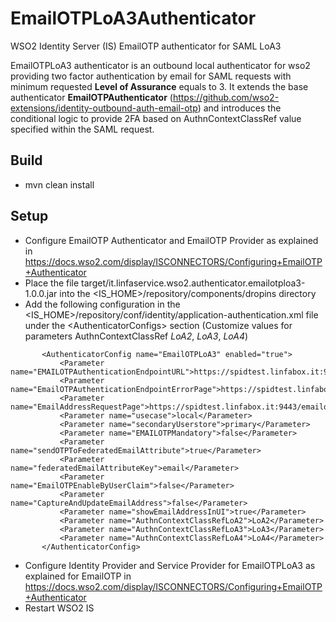 # EmailOTPLoA3Authenticator
WSO2 Identity Server (IS) EmailOTP authenticator for SAML LoA3

EmailOTPLoA3 authenticator is an outbound local authenticator for wso2 providing two factor authentication by email for SAML requests with minimum requested **Level of Assurance** equals to 3. It extends the base authenticator **EmailOTPAuthenticator** (https://github.com/wso2-extensions/identity-outbound-auth-email-otp) and introduces the conditional logic to provide 2FA based on AuthnContextClassRef value specified within the SAML request. 


## Build
- mvn clean install

## Setup
- Configure EmailOTP Authenticator and EmailOTP Provider as explained in https://docs.wso2.com/display/ISCONNECTORS/Configuring+EmailOTP+Authenticator
- Place the file target/it.linfaservice.wso2.authenticator.emailotploa3-1.0.0.jar into the <IS_HOME>/repository/components/dropins directory
- Add the following configuration in the &lt;IS_HOME&gt;/repository/conf/identity/application-authentication.xml file under the &lt;AuthenticatorConfigs&gt; section (Customize values for parameters AuthnContextClassRef *LoA2*, *LoA3*, *LoA4*)
 ```
		<AuthenticatorConfig name="EmailOTPLoA3" enabled="true">
			<Parameter name="EMAILOTPAuthenticationEndpointURL">https://spidtest.linfabox.it:9443/emailotpauthenticationendpoint/emailotp.jsp</Parameter>
			<Parameter name="EmailOTPAuthenticationEndpointErrorPage">https://spidtest.linfabox.it:9443/emailotpauthenticationendpoint/emailotpError.jsp</Parameter>
			<Parameter name="EmailAddressRequestPage">https://spidtest.linfabox.it:9443/emailotpauthenticationendpoint/emailAddress.jsp</Parameter>
			<Parameter name="usecase">local</Parameter>
			<Parameter name="secondaryUserstore">primary</Parameter>
			<Parameter name="EMAILOTPMandatory">false</Parameter>
			<Parameter name="sendOTPToFederatedEmailAttribute">true</Parameter>
			<Parameter name="federatedEmailAttributeKey">email</Parameter>
			<Parameter name="EmailOTPEnableByUserClaim">false</Parameter>
			<Parameter name="CaptureAndUpdateEmailAddress">false</Parameter>
			<Parameter name="showEmailAddressInUI">true</Parameter>
			<Parameter name="AuthnContextClassRefLoA2">LoA2</Parameter>
			<Parameter name="AuthnContextClassRefLoA3">LoA3</Parameter>
			<Parameter name="AuthnContextClassRefLoA4">LoA4</Parameter>
		</AuthenticatorConfig>
  ```
  - Configure Identity Provider and Service Provider for EmailOTPLoA3 as explained for EmailOTP in https://docs.wso2.com/display/ISCONNECTORS/Configuring+EmailOTP+Authenticator
  - Restart WSO2 IS
